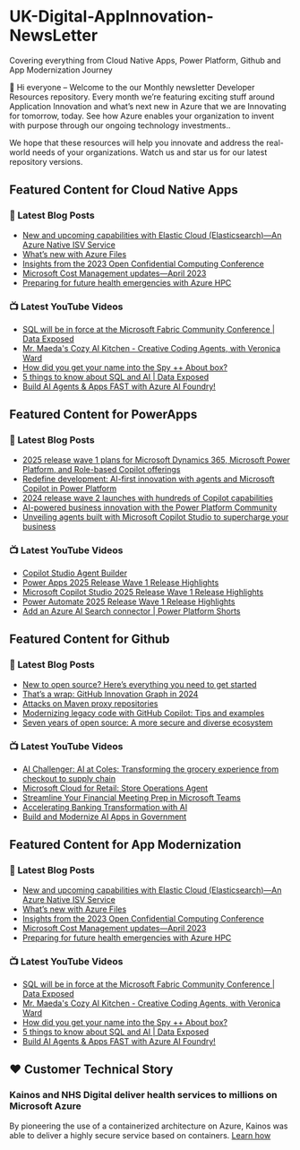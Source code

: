# UK-Digital-AppInnovation-NewsLetter

Covering everything from Cloud Native Apps, Power Platform, Github and App Modernization Journey

👋 Hi everyone – Welcome to the our Monthly newsletter Developer Resources repository. Every month we’re featuring exciting stuff around Application Innovation and what’s next new in Azure that we are Innovating for tomorrow, today. See how Azure enables your organization to invent with purpose through our ongoing technology investments..


We hope that these resources will help you innovate and address the real-world needs of your organizations. Watch us and star us for our latest repository versions.

## Featured Content for Cloud Native Apps


### 📝 Latest Blog Posts

    
<!-- BLOGCNA:START -->
- [New and upcoming capabilities with Elastic Cloud (Elasticsearch)—An Azure Native ISV Service](https://azure.microsoft.com/blog/new-and-upcoming-capabilities-with-elastic-cloud-elasticsearch-an-azure-native-isv-service/)
- [What’s new with Azure Files](https://azure.microsoft.com/blog/what-s-new-with-azure-files/)
- [Insights from the 2023 Open Confidential Computing Conference](https://azure.microsoft.com/blog/insights-from-the-2023-open-confidential-computing-conference/)
- [Microsoft Cost Management updates—April 2023](https://azure.microsoft.com/blog/microsoft-cost-management-updates-april-2023/)
- [Preparing for future health emergencies with Azure HPC ](https://azure.microsoft.com/blog/preparing-for-future-health-emergencies-with-azure-hpc/)
<!-- BLOGCNA:END -->

### 📺 Latest YouTube Videos

 
<!-- YOUTUBECNA:START -->
- [SQL will be in force at the Microsoft Fabric Community Conference | Data Exposed](https://www.youtube.com/watch?v=aaXDXMMFo88)
- [Mr. Maeda&#39;s Cozy AI Kitchen - Creative Coding Agents, with Veronica Ward](https://www.youtube.com/watch?v=JSHBWDAJ2B4)
- [How did you get your name into the Spy ++ About box?](https://www.youtube.com/watch?v=464tXBQ6Ohs)
- [5 things to know about SQL and AI | Data Exposed](https://www.youtube.com/watch?v=oZk2mSstOXk)
- [Build AI Agents &amp; Apps FAST with Azure AI Foundry!](https://www.youtube.com/watch?v=mnfNZmKtZ-4)
<!-- YOUTUBECNA:END -->

##  Featured Content for PowerApps
### 📝 Latest Blog Posts
<!-- BLOGPOWER:START -->
- [2025 release wave 1 plans for Microsoft Dynamics 365, Microsoft Power Platform, and Role-based Copilot offerings](https://www.microsoft.com/en-us/dynamics-365/blog/business-leader/2025/01/23/2025-release-wave-1-plans-for-microsoft-dynamics-365-microsoft-power-platform-and-role-based-copilot-offerings/)
- [Redefine development: AI-first innovation with agents and Microsoft Copilot in Power Platform](https://www.microsoft.com/en-us/power-platform/blog/2024/11/19/redefine-development-ai-first-innovation-with-agents-and-microsoft-copilot-in-power-platform/)
- [2024 release wave 2 launches with hundreds of Copilot capabilities](https://www.microsoft.com/en-us/dynamics-365/blog/business-leader/2024/10/29/2024-release-wave-2-launches-with-hundreds-of-copilot-capabilities/)
- [AI-powered business innovation with the Power Platform Community](https://www.microsoft.com/en-us/power-platform/blog/2024/09/18/ai-powered-business-innovation-with-the-power-platform-community/)
- [Unveiling agents built with Microsoft Copilot Studio to supercharge your business](https://www.microsoft.com/en-us/microsoft-copilot/blog/copilot-studio/unveiling-copilot-agents-built-with-microsoft-copilot-studio-to-supercharge-your-business/)
<!-- BLOGPOWER:END -->
 ### 📺 Latest YouTube Videos
    
<!-- YOUTUBEPOWER:START -->
- [Copilot Studio Agent Builder](https://www.youtube.com/watch?v=_R4U5FJlXJw)
- [Power Apps 2025 Release Wave 1 Release Highlights](https://www.youtube.com/watch?v=ZcA3hVWpCbw)
- [Microsoft Copilot Studio 2025 Release Wave 1 Release Highlights](https://www.youtube.com/watch?v=x2KQOxTfCuQ)
- [Power Automate 2025 Release Wave 1 Release Highlights](https://www.youtube.com/watch?v=YOZTOVH7GzQ)
- [Add an Azure AI Search connector | Power Platform Shorts](https://www.youtube.com/watch?v=HwCIZQ3jWEY)
<!-- YOUTUBEPOWER:END -->

##  Featured Content for Github
### 📝 Latest Blog Posts
<!-- BLOGGITHUB:START -->
- [New to open source? Here’s everything you need to get started](https://github.blog/open-source/new-to-open-source-heres-everything-you-need-to-get-started/)
- [That’s a wrap: GitHub Innovation Graph in 2024](https://github.blog/news-insights/policy-news-and-insights/thats-a-wrap-github-innovation-graph-in-2024/)
- [Attacks on Maven proxy repositories](https://github.blog/security/vulnerability-research/attacks-on-maven-proxy-repositories/)
- [Modernizing legacy code with GitHub Copilot: Tips and examples](https://github.blog/ai-and-ml/github-copilot/modernizing-legacy-code-with-github-copilot-tips-and-examples/)
- [Seven years of open source: A more secure and diverse ecosystem](https://github.blog/news-insights/seven-years-of-open-source-a-more-secure-and-diverse-ecosystem/)
<!-- BLOGGITHUB:END -->
### 📺 Latest YouTube Videos
<!-- YOUTUBEGITHUB:START -->
- [AI Challenger: AI at Coles: Transforming the grocery experience from checkout to supply chain](https://www.youtube.com/watch?v=z0TQR5WX53c)
- [Microsoft Cloud for Retail: Store Operations Agent](https://www.youtube.com/watch?v=PC9T5uXJqC8)
- [Streamline Your Financial Meeting Prep in Microsoft Teams](https://www.youtube.com/watch?v=ZJ0Or9zsqGE)
- [Accelerating Banking Transformation with AI](https://www.youtube.com/watch?v=KD-rkl9XFNg)
- [Build and Modernize AI Apps in Government](https://www.youtube.com/watch?v=hSijQAhF84o)
<!-- YOUTUBEGITHUB:END -->
##  Featured Content for App Modernization
### 📝 Latest Blog Posts
<!-- BLOGAPPMOD:START -->
- [New and upcoming capabilities with Elastic Cloud (Elasticsearch)—An Azure Native ISV Service](https://azure.microsoft.com/blog/new-and-upcoming-capabilities-with-elastic-cloud-elasticsearch-an-azure-native-isv-service/)
- [What’s new with Azure Files](https://azure.microsoft.com/blog/what-s-new-with-azure-files/)
- [Insights from the 2023 Open Confidential Computing Conference](https://azure.microsoft.com/blog/insights-from-the-2023-open-confidential-computing-conference/)
- [Microsoft Cost Management updates—April 2023](https://azure.microsoft.com/blog/microsoft-cost-management-updates-april-2023/)
- [Preparing for future health emergencies with Azure HPC ](https://azure.microsoft.com/blog/preparing-for-future-health-emergencies-with-azure-hpc/)
<!-- BLOGAPPMOD:END -->
### 📺 Latest YouTube Videos
<!-- YOUTUBEAPPMOD:START -->
- [SQL will be in force at the Microsoft Fabric Community Conference | Data Exposed](https://www.youtube.com/watch?v=aaXDXMMFo88)
- [Mr. Maeda&#39;s Cozy AI Kitchen - Creative Coding Agents, with Veronica Ward](https://www.youtube.com/watch?v=JSHBWDAJ2B4)
- [How did you get your name into the Spy ++ About box?](https://www.youtube.com/watch?v=464tXBQ6Ohs)
- [5 things to know about SQL and AI | Data Exposed](https://www.youtube.com/watch?v=oZk2mSstOXk)
- [Build AI Agents &amp; Apps FAST with Azure AI Foundry!](https://www.youtube.com/watch?v=mnfNZmKtZ-4)
<!-- YOUTUBEAPPMOD:END -->


## ♥️ Customer Technical Story 

### Kainos and NHS Digital deliver health services to millions on Microsoft Azure

By pioneering the use of a containerized architecture on Azure, Kainos was able to deliver a highly secure service based on containers. [Learn how](https://customers.microsoft.com/en-us/story/1368348549535774520-kainos-and-nhs-digital-deliver-health-services-to-millions-on-microsoft-azure)

